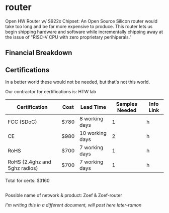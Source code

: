 # router

Open HW Router w/ S922x Chipset:  An Open Source Silicon router would take too long and be far more expensive to produce.  This router lets us begin shipping hardware and software while incrementally chipping away at the issue of "RISC-V CPU with zero proprietary perihiperals."


## Financial Breakdown


## Certifications
In a better world these would not be needed, but that's not this world.

Our contractor for certifications is: HTW lab

| Certification  | Cost  | Lead Time  | Samples Needed  | Info Link  |
|---|---|---|---|---|
| FCC (SDoC)  | $780  | 8 working days  | 1  | h  |
| CE  | $980  | 10 working days  | 2  | h  |
| RoHS  | $700  | 7 working days  | 1  | h  |
| RoHS (2.4ghz and 5ghz radios)  | $700  | 7 working days  | 1  | h  |

Total for certs: $3160


##
Possible name of network & product: Zoef & Zoef-router

*I'm writing this in a different document, will post here later-ramon*
